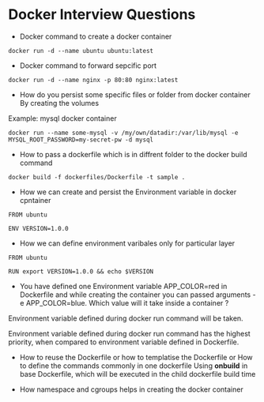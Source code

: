 # Docker Interview Questions

* Docker command to create a docker container
```
docker run -d --name ubuntu ubuntu:latest
```
* Docker command to forward sepcific port
```
docker run -d --name nginx -p 80:80 nginx:latest
```
* How do you persist some specific files or folder from docker container
By creating the volumes

Example: mysql docker container
```
docker run --name some-mysql -v /my/own/datadir:/var/lib/mysql -e MYSQL_ROOT_PASSWORD=my-secret-pw -d mysql
```
* How to pass a dockerfile which is in diffrent folder to the docker build command
```
docker build -f dockerfiles/Dockerfile -t sample .
```

* How we can create and persist the Environment variable in docker cpntainer
```
FROM ubuntu

ENV VERSION=1.0.0
```

* How we can define environment varibales only for particular layer
```
FROM ubuntu

RUN export VERSION=1.0.0 && echo $VERSION
```

* You have defined one Environment variable APP_COLOR=red in Dockerfile and while creating the container you can passed arguments -e APP_COLOR=blue. Which value will it take inside a container ?

Environment variable defined during docker run command will be taken.

Environment variable defined during docker run command has the highest priority, when compared to environment variable defined in Dockerfile.

* How to reuse the Dockerfile or how to templatise the Dockerfile or How to define the commands commonly in one dockerfile
Using **onbuild** in base Dockerfile, which will be executed in the child dockerfile build time

* How namespace and cgroups helps in creating the docker container

